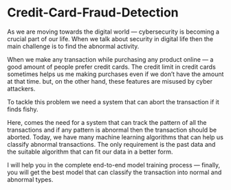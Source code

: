 # Credit-Card-Fraud-Detection
As we are moving towards the digital world — cybersecurity is becoming a crucial part of our life. When we talk about security in digital life then the main challenge is to find the abnormal activity.

When we make any transaction while purchasing any product online — a good amount of people prefer credit cards. The credit limit in credit cards sometimes helps us me making purchases even if we don’t have the amount at that time. but, on the other hand, these features are misused by cyber attackers.

To tackle this problem we need a system that can abort the transaction if it finds fishy.

Here, comes the need for a system that can track the pattern of all the transactions and if any pattern is abnormal then the transaction should be aborted.
Today, we have many machine learning algorithms that can help us classify abnormal transactions. The only requirement is the past data and the suitable algorithm that can fit our data in a better form.

I will help you in the complete end-to-end model training process — finally, you will get the best model that can classify the transaction into normal and abnormal types.
